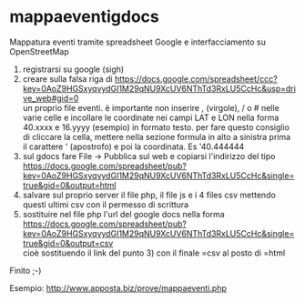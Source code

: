 mappaeventigdocs
================

Mappatura eventi tramite spreadsheet Google e interfacciamento su OpenStreetMap

1) registrarsi su google (sigh) <br>
2) creare sulla falsa riga di https://docs.google.com/spreadsheet/ccc?key=0AoZ9HGSxyqvydGI1M29qNU9XcUV6NThTd3RxLU5CcHc&usp=drive_web#gid=0  <br>
un proprio file eventi. è importante non inserire , (virgole), / o # nelle varie celle e incollare le coordinate nei campi LAT e LON nella forma 40.xxxx e 16.yyyy (esempio) in formato testo. per fare questo
consiglio di cliccare la cella, mettere nella sezione formula in alto a sinistra prima il carattere ' (apostrofo) e poi la coordinata. Es '40.444444  <br>
3) sul gdocs fare File -> Pubblica sul web e copiarsi l'indirizzo del tipo https://docs.google.com/spreadsheet/pub?key=0AoZ9HGSxyqvydGI1M29qNU9XcUV6NThTd3RxLU5CcHc&single=true&gid=0&output=html  <br>
3) salvare sul proprio server il file php, il file js e i 4 files csv mettendo questi ultimi csv con il permesso di scrittura  <br>
4) sostituire nel file php l'url del google docs nella forma https://docs.google.com/spreadsheet/pub?key=0AoZ9HGSxyqvydGI1M29qNU9XcUV6NThTd3RxLU5CcHc&single=true&gid=0&output=csv  <br>
cioè sostituendo il link del punto 3) con il finale =csv al posto di =html  <br>

Finito ;-) 

Esempio: http://www.apposta.biz/prove/mappaeventi.php
